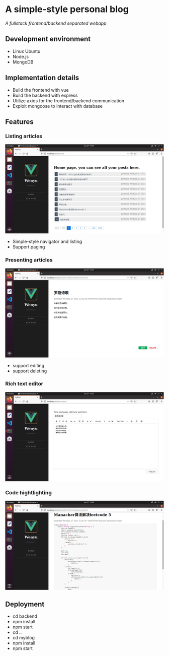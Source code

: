 # A simple-style personal blog
*A fullstack frontend/backend separated webapp*
## Development environment
+ Linux Ubuntu
+ Node.js
+ MongoDB
## Implementation details
+ Build the frontend with vue
+ Build the backend with express
+ Utilize axios for the frontend/backend communication
+ Exploit mongoose to interact with database
## Features
### Listing articles
![](/snapshots/listing.png)
+ Simple-style navigator and listing
+ Support paging
### Presenting articles
![](/snapshots/presentation.png)
+ support editing
+ support deleting
### Rich text editor
![](/snapshots/editing.png)
### Code hightlighting
![](/snapshots/highlight.png)
## Deployment
+ cd backend
+ npm install
+ npm start
+ cd ..
+ cd myblog
+ npm install
+ npm start
